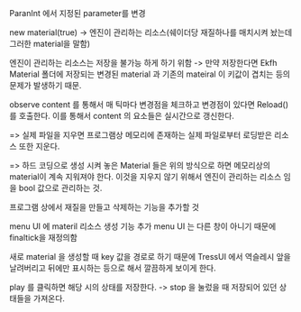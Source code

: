 ParanInt 에서 지정된 parameter를 변경

new material(true) -> 엔진이 관리하는 리소스(쉐이더당 재질하나를 매치시켜 놨는데 그러한 material을 말함)

엔진이 관리하는 리소스는 저장을 불가능 하게 하기 위함
-> 만약 저장한다면 Ekfh Material 폴더에 저장되는 변경된 material 과 기존의 mateiral 이 키값이 겹치는 등의 문제가 발생하기 때문.

observe content 를 통해서 매 틱마다 변경점을 체크하고 변경점이 있다면 Reload() 를 호출한다. 이를 통해서 content 의 요소들은 실시간으로 갱신한다.

=> 실제 파일을 지우면 프로그램상 메모리에 존재하는 실제 파일로부터 로딩받은 리소스 또한 지운다.

=> 하드 코딩으로 생성 시켜 놓은 Material 들은 위의 방식으로 하면 메모리상의 material이 계속 지워져야 한다. 이것을 지우지 않기 위해서 엔진이 관리하는 리소스 임을 bool 값으로 관리하는 것.

프로그램 상에서 재질을 만들고 삭제하는 기능을 추가할 것

menu UI 에 materil 리소스 생성 기능 추가
menu UI 는 다른 창이 아니기 때문에 finaltick을 재정의함 

새로 material 을 생성할  때 key 값을  경로로 하기 때문에 TressUI 에서  역슬레시 앞을 날려버리고 뒤에만 표시하는 등으로 해서 깔끔하게 보이게 한다.


play 를 클릭하면 해당 시의 상태를 저장한다. -> stop 을 눌렀을 때 저장되어 있던 상태들을 가져온다.


